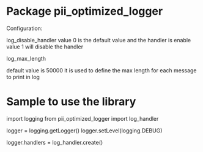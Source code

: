 # Package pii_optimized_logger

Configuration:

log_disable_handler
value 0 is the default value and the handler is enable
value 1 will disable the handler


log_max_length

default value is 50000
it is used to define the max length for each message to print in log



# Sample to use the library

import logging
from pii_optimized_logger import log_handler

logger = logging.getLogger()
logger.setLevel(logging.DEBUG)

logger.handlers = log_handler.create()